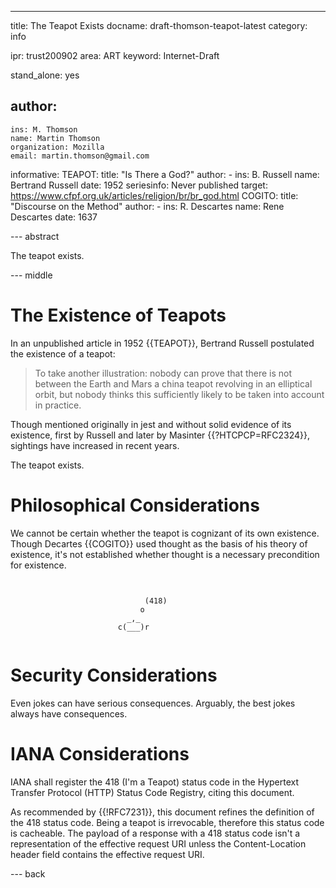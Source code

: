 ---
title: The Teapot Exists
docname: draft-thomson-teapot-latest
category: info

ipr: trust200902
area: ART
keyword: Internet-Draft

stand_alone: yes

author:
 -
    ins: M. Thomson
    name: Martin Thomson
    organization: Mozilla
    email: martin.thomson@gmail.com

informative:
  TEAPOT:
    title: "Is There a God?"
    author:
      -
        ins: B. Russell
        name: Bertrand Russell
    date: 1952
    seriesinfo: Never published
    target: https://www.cfpf.org.uk/articles/religion/br/br_god.html
  COGITO:
    title: "Discourse on the Method"
    author:
      -
        ins: R. Descartes
        name: Rene Descartes
    date: 1637


--- abstract

The teapot exists.

--- middle

# The Existence of Teapots

In an unpublished article in 1952 {{TEAPOT}}, Bertrand Russell postulated the
existence of a teapot:

> To take another illustration: nobody can prove that there is
  not between the Earth and Mars a china teapot revolving in an
  elliptical orbit, but nobody thinks this sufficiently likely to
  be taken into account in practice.

Though mentioned originally in jest and without solid evidence of its existence,
first by Russell and later by Masinter {{?HTCPCP=RFC2324}}, sightings have
increased in recent years.

The teapot exists.


# Philosophical Considerations

We cannot be certain whether the teapot is cognizant of its own existence.
Though Decartes {{COGITO}} used thought as the basis of his theory of existence,
it's not established whether thought is a necessary precondition for existence.

~~~


                              (418)
                             o
                          _,_
                        c(___)r


~~~


# Security Considerations

Even jokes can have serious consequences.  Arguably, the best jokes always have
consequences.


# IANA Considerations

IANA shall register the 418 (I'm a Teapot) status code in the Hypertext Transfer
Protocol (HTTP) Status Code Registry, citing this document.

As recommended by {{!RFC7231}}, this document refines the definition of the 418
status code.  Being a teapot is irrevocable, therefore this status code is
cacheable.  The payload of a response with a 418 status code isn't a
representation of the effective request URI unless the Content-Location header
field contains the effective request URI.

--- back
